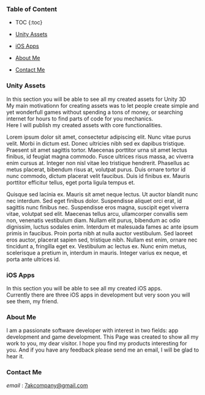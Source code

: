 ### Table of Content
* TOC
{:toc}
- [Unity Assets](###unity-assets)

- [iOS Apps](###ios-apps)

- [About Me](###about-me)

- [Contact Me](###contact-me)

### Unity Assets
In this section you will be able to see all my created assets for Unity 3D  
My main motivationn for creating assets was to let people create simple and yet wonderfull games without spending a tons of money, or searching internet for hours to find parts of code for you mechanics.  
Here I will publish my created assets with core functionalities.  

Lorem ipsum dolor sit amet, consectetur adipiscing elit. Nunc vitae purus velit. Morbi in dictum est. Donec ultricies nibh sed ex dapibus tristique. Praesent sit amet sagittis tortor. Maecenas porttitor urna sit amet lectus finibus, id feugiat magna commodo. Fusce ultrices risus massa, ac viverra enim cursus at. Integer non nisl vitae leo tristique hendrerit. Phasellus ac metus placerat, bibendum risus at, volutpat purus. Duis ornare tortor id nunc commodo, dictum placerat velit faucibus. Duis id finibus ex. Mauris porttitor efficitur tellus, eget porta ligula tempus et.

Quisque sed lacinia ex. Mauris sit amet neque lectus. Ut auctor blandit nunc nec interdum. Sed eget finibus dolor. Suspendisse aliquet orci erat, id sagittis nunc finibus nec. Suspendisse eros magna, suscipit eget viverra vitae, volutpat sed elit. Maecenas tellus arcu, ullamcorper convallis sem non, venenatis vestibulum diam. Nullam elit purus, bibendum ac odio dignissim, luctus sodales enim. Interdum et malesuada fames ac ante ipsum primis in faucibus. Proin porta nibh at nulla auctor vestibulum. Sed laoreet eros auctor, placerat sapien sed, tristique nibh. Nullam est enim, ornare nec tincidunt a, fringilla eget ex. Vestibulum ac lectus ex. Nunc enim metus, scelerisque a pretium in, interdum in mauris. Integer varius ex neque, et porta ante ultrices id.

### iOS Apps
In this section you will be able to see all my created iOS apps.  
Currently there are three iOS apps in development but very soon you will see them, my friend.

### About Me
I am a passionate software developer with interest in two fields: app development and game development. This Page was created to show all my work to you, my dear visitor.
I hope you find my products interesting for you. And if you have any feedback please send me an email, I will be glad to hear it.

### Contact Me
_email_ : 7akcompany@gmail.com

